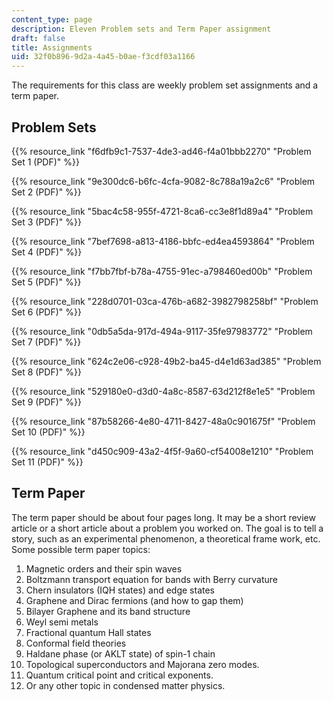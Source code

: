 ```yaml
---
content_type: page
description: Eleven Problem sets and Term Paper assignment
draft: false
title: Assignments
uid: 32f0b896-9d2a-4a45-b0ae-f3cdf03a1166
---
```

The requirements for this class are weekly problem set assignments and a term paper.

## Problem Sets

{{% resource_link "f6dfb9c1-7537-4de3-ad46-f4a01bbb2270" "Problem Set 1 (PDF)" %}}

{{% resource_link "9e300dc6-b6fc-4cfa-9082-8c788a19a2c6" "Problem Set 2 (PDF)" %}}

{{% resource_link "5bac4c58-955f-4721-8ca6-cc3e8f1d89a4" "Problem Set 3 (PDF)" %}}

{{% resource_link "7bef7698-a813-4186-bbfc-ed4ea4593864" "Problem Set 4 (PDF)" %}}

{{% resource_link "f7bb7fbf-b78a-4755-91ec-a798460ed00b" "Problem Set 5 (PDF)" %}}

{{% resource_link "228d0701-03ca-476b-a682-3982798258bf" "Problem Set 6 (PDF)" %}}

{{% resource_link "0db5a5da-917d-494a-9117-35fe97983772" "Problem Set 7 (PDF)" %}}

{{% resource_link "624c2e06-c928-49b2-ba45-d4e1d63ad385" "Problem Set 8 (PDF)" %}}

{{% resource_link "529180e0-d3d0-4a8c-8587-63d212f8e1e5" "Problem Set 9 (PDF)" %}}

{{% resource_link "87b58266-4e80-4711-8427-48a0c901675f" "Problem Set 10 (PDF)" %}}

{{% resource_link "d450c909-43a2-4f5f-9a60-cf54008e1210" "Problem Set 11 (PDF)" %}}

## Term Paper

The term paper should be about four pages long. It may be a short review article or a short article about a problem you worked on. The goal is to tell a story, such as an experimental phenomenon, a theoretical frame work, etc. Some possible term paper topics:

1. Magnetic orders and their spin waves
2. Boltzmann transport equation for bands with Berry curvature
3. Chern insulators (IQH states) and edge states
4. Graphene and Dirac fermions (and how to gap them)
5. Bilayer Graphene and its band structure
6. Weyl semi metals
7. Fractional quantum Hall states
8. Conformal field theories
9. Haldane phase (or AKLT state) of spin-1 chain
10. Topological superconductors and Majorana zero modes.
11. Quantum critical point and critical exponents.
12. Or any other topic in condensed matter physics.